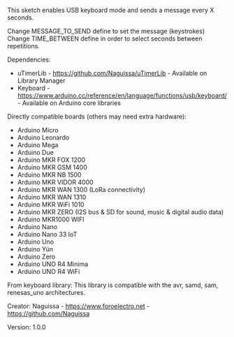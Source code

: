 This sketch enables USB keyboard mode and sends a message every X seconds.

Change MESSAGE_TO_SEND define to set the message (keystrokes)
Change TIME_BETWEEN define in order to select seconds between repetitions.

Dependencies:
 - uTimerLib - https://github.com/Naguissa/uTimerLib - Available on Library Manager
 - Keyboard - https://www.arduino.cc/reference/en/language/functions/usb/keyboard/ - Available on Arduino core libraries

Directly compatible boards (others may need extra hardware):
 - Arduino Micro
 - Arduino Leonardo
 - Arduino Mega
 - Arduino Due
 - Arduino MKR FOX 1200
 - Arduino MKR GSM 1400
 - Arduino MKR NB 1500
 - Arduino MKR VIDOR 4000
 - Arduino MKR WAN 1300 (LoRa connectivity)
 - Arduino MKR WAN 1310
 - Arduino MKR WiFi 1010
 - Arduino MKR ZERO (I2S bus & SD for sound, music & digital audio data)
 - Arduino MKR1000 WIFI
 - Arduino Nano
 - Arduino Nano 33 IoT
 - Arduino Uno
 - Arduino Yún
 - Arduino Zero
 - Arduino UNO R4 Minima
 - Arduino UNO R4 WiFi

From keyboard library: This library is compatible with the avr, samd, sam, renesas_uno architectures.

Creator: Naguissa - https://www.foroelectro.net - https://github.com/Naguissa

Version: 1.0.0

